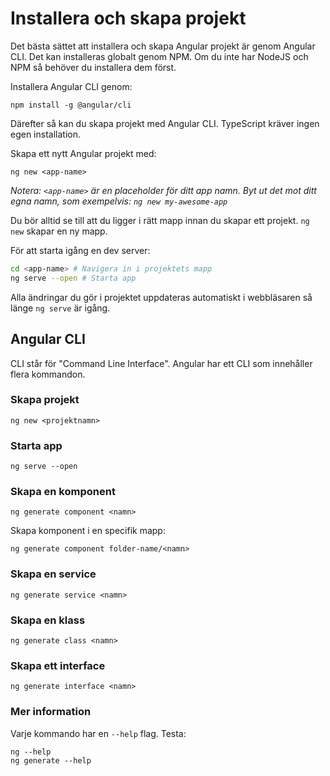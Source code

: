 # Installera och skapa projekt

Det bästa sättet att installera och skapa Angular projekt är genom Angular CLI. Det kan installeras globalt genom NPM. Om du inte har NodeJS och NPM så behöver du installera dem först.

Installera Angular CLI genom:

```
npm install -g @angular/cli
```

Därefter så kan du skapa projekt med Angular CLI. TypeScript kräver ingen egen installation.

Skapa ett nytt Angular projekt med:

```
ng new <app-name>
```

_Notera: `<app-name>` är en placeholder för ditt app namn. Byt ut det mot ditt egna namn, som exempelvis: `ng new my-awesome-app`_

Du bör alltid se till att du ligger i rätt mapp innan du skapar ett projekt. `ng new` skapar en ny mapp.

För att starta igång en dev server:

```sh
cd <app-name> # Navigera in i projektets mapp
ng serve --open # Starta app
```

Alla ändringar du gör i projektet uppdateras automatiskt i webbläsaren så länge `ng serve` är igång.

## Angular CLI

CLI står för "Command Line Interface". Angular har ett CLI som innehåller flera kommandon.

### Skapa projekt

```
ng new <projektnamn>
```

### Starta app

```
ng serve --open
```

### Skapa en komponent

```
ng generate component <namn>
```

Skapa komponent i en specifik mapp:

```
ng generate component folder-name/<namn>
```

### Skapa en service

```
ng generate service <namn>
```

### Skapa en klass

```
ng generate class <namn>
```

### Skapa ett interface

```
ng generate interface <namn>
```

### Mer information

Varje kommando har en `--help` flag. Testa:

```
ng --help
ng generate --help
```
